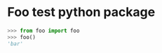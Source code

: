 Foo test python package
=======================

```python
>>> from foo import foo
>>> foo()
'bar'
```